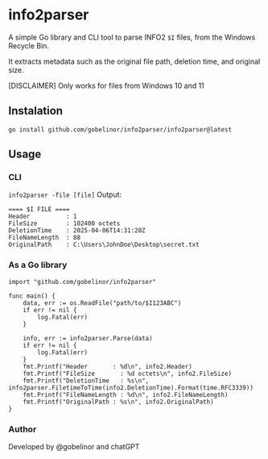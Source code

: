 # info2parser

A simple Go library and CLI tool to parse INFO2 `$I` files, from the Windows Recycle Bin. 

It extracts metadata such as the original file path, deletion time, and original size.

[DISCLAIMER] Only works for files from Windows 10 and 11

## Instalation

``` go install github.com/gobelinor/info2parser/info2parser@latest ```

## Usage 

### CLI
``` info2parser -file [file] ```
Output: 
```
==== $I FILE ====
Header          : 1
FileSize        : 102400 octets
DeletionTime    : 2025-04-06T14:31:20Z
FileNameLength  : 88
OriginalPath    : C:\Users\JohnDoe\Desktop\secret.txt
```

### As a Go library
```
import "github.com/gobelinor/info2parser"

func main() {
    data, err := os.ReadFile("path/to/$I123ABC")
    if err != nil {
        log.Fatal(err)
    }

    info, err := info2parser.Parse(data)
    if err != nil {
        log.Fatal(err)
    }
    fmt.Printf("Header       : %d\n", info2.Header)
	fmt.Printf("FileSize       : %d octets\n", info2.FileSize)
	fmt.Printf("DeletionTime   : %s\n", info2parser.FiletimeToTime(info2.DeletionTime).Format(time.RFC3339))
	fmt.Printf("FileNameLength : %d\n", info2.FileNameLength)
	fmt.Printf("OriginalPath : %s\n", info2.OriginalPath)
}
```

### Author
Developed by @gobelinor and chatGPT 

